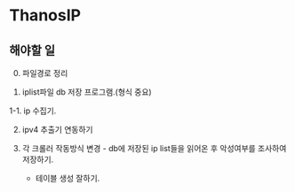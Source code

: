 # ThanosIP

## 해야할 일

0. 파일경로 정리

1. iplist파일 db 저장 프로그램.(형식 중요)

1-1. ip 수집기.

2. ipv4 추출기 연동하기

3. 각 크롤러 작동방식 변경 - db에 저장된 ip list들을 읽어온 후 악성여부를 조사하여 저장하기.
   - 테이블 생성 잘하기.